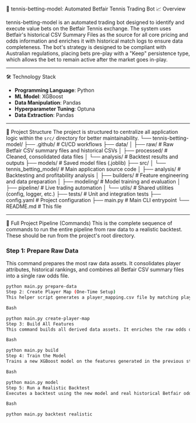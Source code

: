 🎾 tennis-betting-model: Automated Betfair Tennis Trading Bot
📈 Overview

tennis-betting-model is an automated trading bot designed to identify and execute value bets on the Betfair Tennis exchange. The system uses Betfair's historical CSV Summary Files as the source for all core pricing and odds information and enriches it with historical match logs to ensure data completeness. The bot's strategy is designed to be compliant with Australian regulations, placing bets pre-play with a "Keep" persistence type, which allows the bet to remain active after the market goes in-play.

---
🛠️ Technology Stack

* **Programming Language**: Python
* **ML Model**: XGBoost
* **Data Manipulation**: Pandas
* **Hyperparameter Tuning**: Optuna
* **Data Extraction**: Pandas

---
📂 Project Structure
The project is structured to centralize all application logic within the `src/` directory for better maintainability.
└── tennis-betting-model/
    ├── .github/              # CI/CD workflows
    ├── data/
    │   ├── raw/              # Raw Betfair CSV summary files and historical CSVs
    │   ├── processed/        # Cleaned, consolidated data files
    │   └── analysis/         # Backtest results and outputs
    ├── models/               # Saved model files (.joblib)
    ├── src/
    │   └── tennis_betting_model/ # Main application source code
    │       ├── analysis/       # Backtesting and profitability analysis
    │       ├── builders/       # Feature engineering and data preparation
    │       ├── modeling/       # Model training and evaluation
    │       ├── pipeline/       # Live trading automation
    │       └── utils/          # Shared utilities (config, logger, etc.)
    ├── tests/                # Unit and integration tests
    ├── config.yaml           # Project configuration
    ├── main.py               # Main CLI entrypoint
    └── README.md             # This file

---
🚀 Full Project Pipeline (Commands)
This is the complete sequence of commands to run the entire pipeline from raw data to a realistic backtest. These should be run from the project's root directory.

### Step 1: Prepare Raw Data
This command prepares the most raw data assets. It consolidates player attributes, historical rankings, and combines all Betfair CSV summary files into a single raw odds file.
```bash
python main.py prepare-data
Step 2: Create Player Map (One-Time Setup)
This helper script generates a player_mapping.csv file by matching players between the Betfair and historical datasets. You should run this once after preparing new data and manually review the output file for accuracy.

Bash

python main.py create-player-map
Step 3: Build All Features
This command builds all derived data assets. It enriches the raw odds data, creates the definitive match log, calculates surface-specific Elo ratings, and engineers all features for the model.

Bash

python main.py build
Step 4: Train the Model
Trains a new XGBoost model on the features generated in the previous step.

Bash

python main.py model
Step 5: Run a Realistic Backtest
Executes a backtest using the new model and real historical Betfair odds to gauge performance.

Bash

python main.py backtest realistic
